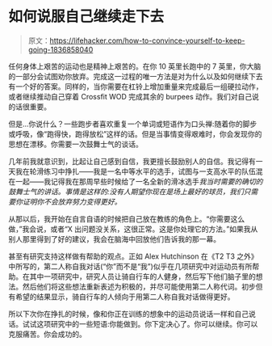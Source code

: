 # 如何说服自己继续走下去

> 原文：<https://lifehacker.com/how-to-convince-yourself-to-keep-going-1836858040>

任何身体上艰苦的运动也是精神上艰苦的。在你 10 英里长跑中的 7 英里，你大脑的一部分会试图劝你放弃。完成这一过程的唯一方法是对为什么以及如何继续下去有一个好的答案。同样的，当你需要在杠铃上增加重量来完成最后一组硬拉动作，或者继续推动自己穿着 Crossfit WOD 完成其余的 burpees 动作。我们对自己说的话很重要。



但是...你说什么？一些跑步者喜欢重复一个单词或短语作为口头禅:随着你的脚步或呼吸，像“跑得快，跑得放松”这样的话。但是当事情变得艰难时，你会发现你的思想在漂移。你需要一次鼓舞士气的谈话。

几年前我就意识到，比起让自己感到自信，我更擅长鼓励别人的自信。我记得有一天我在轮滑练习中挣扎——我是一名中等水平的选手，试图与一支高水平的队伍混在一起——我记得我在那周早些时候给了一名全新的滑冰选手*我当时需要的确切的鼓舞士气的讲话。事情是这样的:没有人期望你现在是场上最好的球员，我们只需要你证明你不会放弃努力变得更好。*

从那以后，我开始在自言自语的时候把自己放在教练的角色上。“你需要这么做，”我会说，或者“X 出问题没关系，这很正常。这是你处理它的方法。”如果我从别人那里得到了好的建议，我会在脑海中回放他们告诉我的那一幕。

甚至有研究支持这样做有帮助的观点。正如 Alex Hutchinson 在《T2 T3 之外》中所写的，第二人称自我对话(“你”而不是“我”)似乎在几项研究中对运动员有所帮助。在其中一项研究中，研究人员让骑自行车的人健身，然后写下他们脑子里的想法。然后他们将这些想法重新表述为积极的，并尽可能使用第二人称代词。初步但有希望的结果显示，骑自行车的人倾向于用第二人称自我对话做得更好。

所以下次你在挣扎的时候，像和你正在训练的想象中的运动员说话一样和自己说话。试试这项研究中的一些短语:你能做到。你下定决心了。你可以继续。你可以克服痛苦。你会成功的。